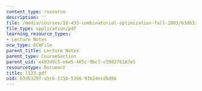 ```yaml
---
content_type: resource
description: ''
file: /media/courses/18-433-combinatorial-optimization-fall-2003/63d6329fa5c61156536693b24ecdbd6b_l123.pdf
file_type: application/pdf
learning_resource_types:
- Lecture Notes
ocw_type: OCWFile
parent_title: Lecture Notes
parent_type: CourseSection
parent_uid: e493d9c5-e6e5-465c-9bc7-c590276187e5
resourcetype: Document
title: l123.pdf
uid: 63d6329f-a5c6-1156-5366-93b24ecdbd6b
---
```

